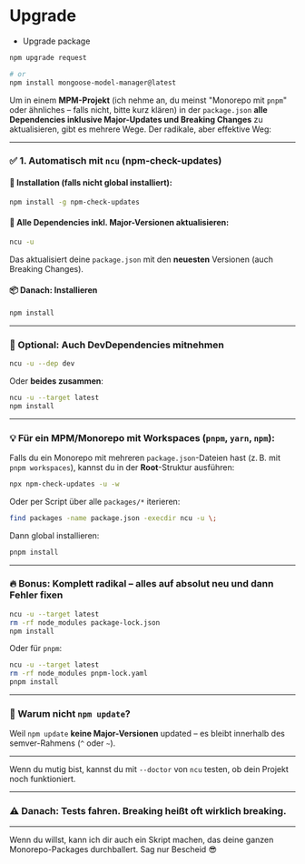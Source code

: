 # Upgrade
- Upgrade package

```bash
npm upgrade request

# or
npm install mongoose-model-manager@latest
```


Um in einem **MPM-Projekt** (ich nehme an, du meinst "Monorepo mit `pnpm`" oder ähnliches – falls nicht, bitte kurz klären) in der `package.json` **alle Dependencies inklusive Major-Updates und Breaking Changes** zu aktualisieren, gibt es mehrere Wege. Der radikale, aber effektive Weg:

---

### ✅ **1. Automatisch mit `ncu` (npm-check-updates)**

#### 🔧 Installation (falls nicht global installiert):

```bash
npm install -g npm-check-updates
```

#### 🚀 Alle Dependencies inkl. Major-Versionen aktualisieren:

```bash
ncu -u
```

Das aktualisiert deine `package.json` mit den **neuesten** Versionen (auch Breaking Changes).

#### 📦 Danach: Installieren

```bash
npm install
```

---

### 🧨 Optional: Auch DevDependencies mitnehmen

```bash
ncu -u --dep dev
```

Oder **beides zusammen**:

```bash
ncu -u --target latest
npm install
```

---

### 💡 Für ein **MPM/Monorepo mit Workspaces** (`pnpm`, `yarn`, `npm`):

Falls du ein Monorepo mit mehreren `package.json`-Dateien hast (z. B. mit `pnpm workspaces`), kannst du in der **Root**-Struktur ausführen:

```bash
npx npm-check-updates -u -w
```

Oder per Script über alle `packages/*` iterieren:

```bash
find packages -name package.json -execdir ncu -u \;
```

Dann global installieren:

```bash
pnpm install
```

---

### 🔥 Bonus: Komplett radikal – alles auf absolut neu und dann Fehler fixen

```bash
ncu -u --target latest
rm -rf node_modules package-lock.json
npm install
```

Oder für `pnpm`:

```bash
ncu -u --target latest
rm -rf node_modules pnpm-lock.yaml
pnpm install
```

---

### 🧠 Warum nicht `npm update`?

Weil `npm update` **keine Major-Versionen** updated – es bleibt innerhalb des semver-Rahmens (`^` oder `~`).

---

Wenn du mutig bist, kannst du mit `--doctor` von `ncu` testen, ob dein Projekt noch funktioniert.

---

### ⚠️ Danach: Tests fahren. Breaking heißt oft wirklich **breaking**.

---

Wenn du willst, kann ich dir auch ein Skript machen, das deine ganzen Monorepo-Packages durchballert. Sag nur Bescheid 😎
